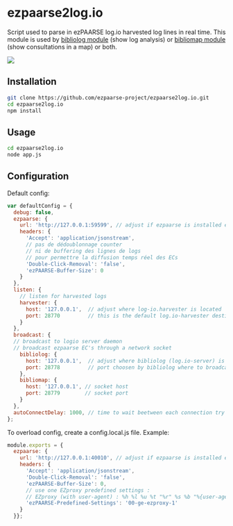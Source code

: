 # ezpaarse2log.io

Script used to parse in ezPAARSE log.io harvested log lines in real time.
This module is used by <a href="https://github.com/ezpaarse-project/bibliolog">bibliolog module</a> (show log analysis) or <a href="https://github.com/ezpaarse-project/bibliomap">bibliomap module</a> (show consultations in a map) or both.

<img src="https://docs.google.com/drawings/d/1bkxEEBL1kLzH76dkIYFzspYHOVajDjQHCijU3mxJLnM/pub?w=694&amp;h=519">


## Installation

```bash
git clone https://github.com/ezpaarse-project/ezpaarse2log.io.git
cd ezpaarse2log.io
npm install
```

## Usage

```bash
cd ezpaarse2log.io
node app.js
```

## Configuration

Default config:
```javascript
var defaultConfig = {
  debug: false,
  ezpaarse: {
    url: 'http://127.0.0.1:59599', // adjust if ezpaarse is installed elsewhere
    headers: {
      'Accept': 'application/jsonstream',
      // pas de dédoublonnage counter 
      // ni de buffering des lignes de logs
      // pour permettre la diffusion temps réel des ECs
      'Double-Click-Removal': 'false',
      'ezPAARSE-Buffer-Size': 0
    }
  },
  listen: {
    // listen for harvested logs
    harvester: {
      host: '127.0.0.1',  // adjust where log-io.harvester is located
      port: 28770         // this is the default log.io-harvester destination port
    }
  },
  broadcast: {
  // broadcast to logio server daemon
  // broadcast ezpaarse EC's through a network socket
    bibliolog: {
      host: '127.0.0.1',  // adjust where bibliolog (log.io-server) is located
      port: 28778         // port choosen by bibliolog where to broadcast harvested logs + ezpaarse usage events
    },
    bibliomap: {
      host: '127.0.0.1', // socket host
      port: 28779        // socket port
    }
  },
  autoConnectDelay: 1000, // time to wait beetween each connection try
};

```

To overload config, create a config.local.js file.
Example:
```javascript
module.exports = {
  ezpaarse: {
    url: 'http://127.0.0.1:40010', // adjust if ezpaarse is installed elsewhere
    headers: {
      'Accept': 'application/jsonstream',
      'Double-Click-Removal': 'false',
      'ezPAARSE-Buffer-Size': 0,
      // use one EZproxy predefined settings : 
      // EZproxy (with user-agent) : %h %l %u %t "%r" %s %b "%{user-agent}<.*>"
      'ezPAARSE-Predefined-Settings': '00-ge-ezproxy-1'
    }
  }};
```
